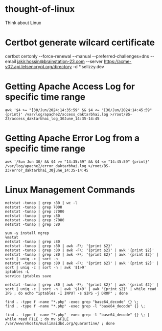 # thought-of-linux
Think about Linux
# Certbot generate wilcard certificate
certbot certonly --force-renewal --manual --preferred-challenges=dns --email jakir.hossin@brainstation-23.com --server https://acme-v02.api.letsencrypt.org/directory -d *.sellzzy.dev
# Getting Apache Access Log for specific time range 
    awk '$4 >= "[30/Jun/2024:14:35:59" && $4 <= "[30/Jun/2024:14:45:59" {print}' /var/log/apache2/access_daktarbhai.log >/root/BS-23/access_daktarbhai_log_30June_14:35-14:45
# Getting Apache Error Log from a specific time range
    awk '/Sun Jun 30/ && $4 >= "14:35:59" && $4 <= "14:45:59" {print}' /var/log/apache2/error_daktarbhai.log >/root/BS-23/error_daktarbhai_30june_14:35-14:45
# Linux Management Commands
    netstat -tunap | grep :80 | wc -l
    netstat -tunap | grep 7000
    netstat -tunap | grep :7000
    netstat -tunap | grep :80
    netstat -tunap | grep :7080
    netstat -tunap | grep :80
    
    yum -y install ngrep
    vmstat
    netstat -tunap | grep :80
    netstat -tunap | grep :80 | awk -F\: '{print $2}'
    netstat -tunap | grep :80 | awk -F\: '{print $2}' | awk '{print $2}'
    netstat -tunap | grep :80 | awk -F\: '{print $2}' | awk '{print $2}' | sort | uniq -c | sort -n
    netstat -tunap | grep :80 | awk -F\: '{print $2}' | awk '{print $2}' | sort | uniq -c | sort -n | awk '$1>9'
    iptables -L
    service iptables save
    
    netstat -tunap | grep :80 | awk -F\: '{print $2}' | awk '{print $2}' | sort | uniq -c | sort -n | awk '$1>9' | awk '{print $2}' | while read IPS ; do echo "iptables -I INPUT -s $IPS -j DROP" ; done

    find . -type f -name "*.php" -exec grep "base64_decode" {} \;
    find . -type f -name "*.php" -exec grep -l "base64_decode" {} \;
    
    find . -type f -name "*.php" -exec grep -l "base64_decode" {} \; | while read FILE ; do mv $FILE /var/www/vhosts/muslimaidbd.org/quarantine/ ; done
